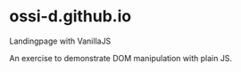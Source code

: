 # ossi-d.github.io
Landingpage with VanillaJS

An exercise to demonstrate DOM manipulation with plain JS.
